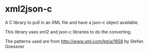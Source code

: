 # xml2json-c
A C library to pull in an XML file and have a json-c object available.

This library uses xml2 and json-c libraries to do the converting.

The patterns used are from http://www.xml.com/lpt/a/1658 by Stefan Goessner
